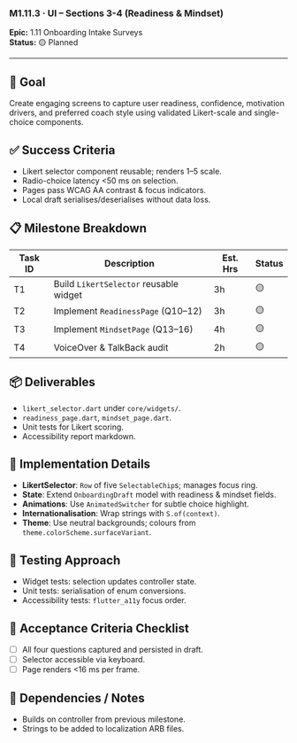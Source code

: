### M1.11.3 · UI – Sections 3-4 (Readiness & Mindset)

**Epic:** 1.11 Onboarding Intake Surveys\
**Status:** 🟡 Planned

---

## 🎯 Goal

Create engaging screens to capture user readiness, confidence, motivation
drivers, and preferred coach style using validated Likert-scale and
single-choice components.

## ✅ Success Criteria

- Likert selector component reusable; renders 1–5 scale.
- Radio-choice latency <50 ms on selection.
- Pages pass WCAG AA contrast & focus indicators.
- Local draft serialises/deserialises without data loss.

## 📋 Milestone Breakdown

| Task ID | Description                            | Est. Hrs | Status |
| ------- | -------------------------------------- | -------- | ------ |
| T1      | Build `LikertSelector` reusable widget | 3h       | 🟡     |
| T2      | Implement `ReadinessPage` (Q10–12)     | 3h       | 🟡     |
| T3      | Implement `MindsetPage` (Q13–16)       | 4h       | 🟡     |
| T4      | VoiceOver & TalkBack audit             | 2h       | 🟡     |

## 📦 Deliverables

- `likert_selector.dart` under `core/widgets/`.
- `readiness_page.dart`, `mindset_page.dart`.
- Unit tests for Likert scoring.
- Accessibility report markdown.

## 🔧 Implementation Details

- **LikertSelector**: `Row` of five `SelectableChip`s; manages focus ring.
- **State**: Extend `OnboardingDraft` model with readiness & mindset fields.
- **Animations**: Use `AnimatedSwitcher` for subtle choice highlight.
- **Internationalisation**: Wrap strings with `S.of(context)`.
- **Theme**: Use neutral backgrounds; colours from
  `theme.colorScheme.surfaceVariant`.

## 🧪 Testing Approach

- Widget tests: selection updates controller state.
- Unit tests: serialisation of enum conversions.
- Accessibility tests: `flutter_a11y` focus order.

## 📜 Acceptance Criteria Checklist

- [ ] All four questions captured and persisted in draft.
- [ ] Selector accessible via keyboard.
- [ ] Page renders <16 ms per frame.

## 🔗 Dependencies / Notes

- Builds on controller from previous milestone.
- Strings to be added to localization ARB files.
